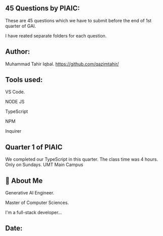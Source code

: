 
## 45 Questions by PIAIC:

These are 45 questions which we have to submit before the end of 1st quarter of GAI.

I have reated separate folders for each question.

## Author:
Muhammad Tahir Iqbal. 
https://github.com/qazimtahir/

## Tools used:
VS Code.

NODE JS

TypeScript

NPM

Inquirer

## Quarter 1 of PIAIC

We completed our TypeScript in this quarter. The class time was 4 hours. Only on Sundays. UMT Main Campus


## 🚀 About Me

Generative AI Engineer.

Master of Computer Sciences.

I'm a full-stack developer...

## Date:

